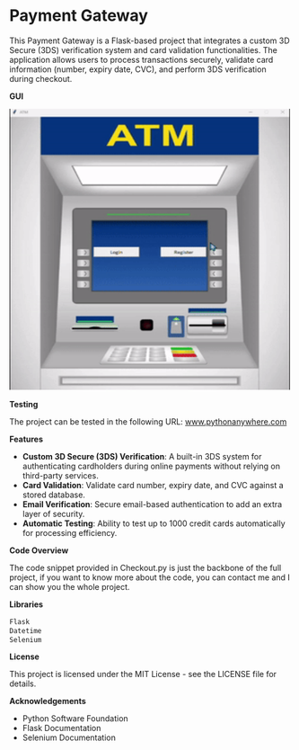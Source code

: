 # Payment Gateway

This Payment Gateway is a Flask-based project that integrates a custom 3D Secure (3DS) verification system and card validation functionalities. The application allows users to process transactions securely, validate card information (number, expiry date, CVC), and perform 3DS verification during checkout.


**GUI**

<img src="https://github.com/WillyHad96/ATM-Simulator/blob/main/ATMVideoGIF.gif" alt="Screenrecording" width="500" height="500">


**Testing**

The project can be tested in the following URL: www.pythonanywhere.com 


**Features**

* **Custom 3D Secure (3DS) Verification**: A built-in 3DS system for authenticating cardholders during online payments without relying on third-party services.
* **Card Validation**: Validate card number, expiry date, and CVC against a stored database.
* **Email Verification**: Secure email-based authentication to add an extra layer of security.
* **Automatic Testing**: Ability to test up to 1000 credit cards automatically for processing efficiency.


**Code Overview**

The code snippet provided in Checkout.py is just the backbone of the full project, if you want to know more about the code, you can contact me and I can show you the whole project.


**Libraries**

```
Flask
Datetime
Selenium
```


**License**

This project is licensed under the MIT License - see the LICENSE file for details.


**Acknowledgements**

* Python Software Foundation
* Flask Documentation
* Selenium Documentation
